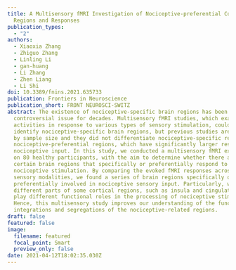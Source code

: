 ```yaml
---
title: A Multisensory fMRI Investigation of Nociceptive-preferential Cortical
  Regions and Responses
publication_types:
  - "2"
authors:
  - Xiaoxia Zhang
  - Zhiguo Zhang
  - Linling Li
  - gan-huang
  - Li Zhang
  - Zhen Liang
  - Li Shi
doi: 10.3389/fnins.2021.635733
publication: Frontiers in Neuroscience
publication_short: FRONT NEUROSCI-SWITZ
abstract: The existence of nociceptive-specific brain regions has been a
  controversial issue for decades. Multisensory fMRI studies, which examine fMRI
  activities in response to various types of sensory stimulation, could help
  identify nociceptive-specific brain regions, but previous studies are limited
  by sample size and they did not differentiate nociceptive-specific regions and
  nociceptive-preferential regions, which have significantly larger responses to
  nociceptive input. In this study, we conducted a multisensory fMRI experiment
  on 80 healthy participants, with the aim to determine whether there are
  certain brain regions that specifically or preferentially respond to
  nociceptive stimulation. By comparing the evoked fMRI responses across four
  sensory modalities, we found a series of brain regions specifically or
  preferentially involved in nociceptive sensory input. Particularly, we found
  different parts of some cortical regions, such as insula and cingulate gyrus,
  play different functional roles in the processing of nociceptive stimulation.
  Hence, this multisensory study improves our understanding of the functional
  integrations and segregations of the nociceptive-related regions.
draft: false
featured: false
image:
  filename: featured
  focal_point: Smart
  preview_only: false
date: 2021-04-12T18:02:35.030Z
---
```

